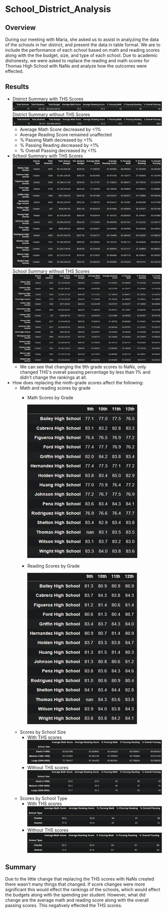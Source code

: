# School_District_Analysis
## Overview
During our meeting with Maria, she asked us to assist in analyzing the data of the schools in her district, and present the data in table format. We are to include the performance of each school based on math and reading scores along with the the budget, size, and type of each school. Due to academic dishonesty, we were asked to replace the reading and math scores for Thomas High School with NaNs and analyze how the outcomes were effected. 

## Results
  - District Summary with THS Scores
    ![alt text](Resources/District_Summary_with_THS.PNG)
    District Summary without THS Scores
    ![alt text](Resources/District_Summary_without_THS.PNG)
    - Average Math Score decreased by <1%
    - Average Reading Score remained unaffected
    - % Passing Math decreased by <1%
    - % Passing Reading decreased by <1%
    - % Overall Passing decreased by <1%
  - School Summary with THS Scores
    ![alt text](Resources/School_Summary_with_THS.PNG)
    School Summary without THS Scores
    ![alt text](Resources/School_Summary_without_THS.PNG)
    - We can see that changing the 9th grade scores to NaNs, only changed THS's overall passing percentage by less than 1% and didn't change the rankings at all. 
  - How does replacing the ninth-grade scores affect the following:
    - Math and reading scores by grade
      - Math Scores by Grade
    
        ![alt text](Resources/math_scores_by_grade.PNG)
      - Reading Scores by Grade
    
        ![alt text](Resources/reading_scores_by_grade_fixed.PNG)  
    - Scores by School Size
      - With THS scores
        ![alt text](Resources/scores_by_size_with_THS.PNG)   
      - Without THS scores
        ![alt text](Resources/scores_by_size_without_THS.PNG)  
    - Scores by School Type 
      - With THS scores
        ![alt text](Resources/type_with_THS.PNG)   
      - Without THS scores
        ![alt text](Resources/type_without_THS.PNG)      
  
## Summary
Due to the little change that replacing the THS scores with NaNs created there wasn't many things that changed. If score changes were more significant this would effect the rankings of the schools, which would effect the budgets along with the spending per student. However, what did change are the average math and reading score along with the overall passing scores. This negatively effected the THS scores.
